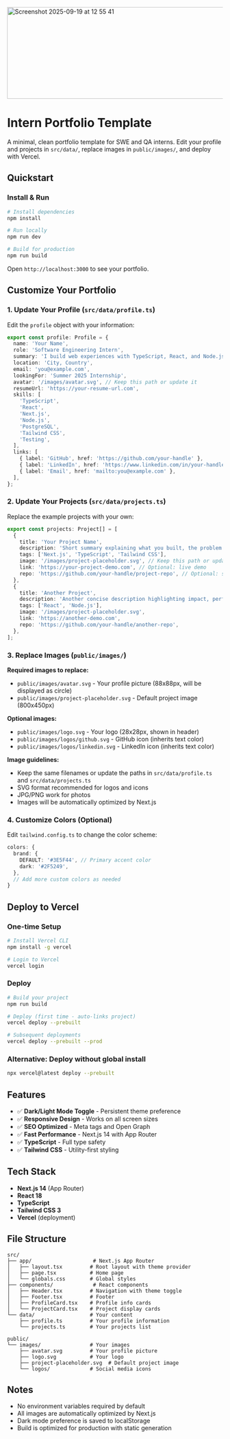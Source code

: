 
<img width="551" height="214" alt="Screenshot 2025-09-19 at 12 55 41" src="https://github.com/user-attachments/assets/fdc816f2-1fd1-4210-8284-09b31bc9d18d" />


# Intern Portfolio Template


A minimal, clean portfolio template for SWE and QA interns. Edit your profile and projects in `src/data/`, replace images in `public/images/`, and deploy with Vercel.

## Quickstart

### Install & Run
```bash
# Install dependencies
npm install

# Run locally
npm run dev

# Build for production
npm run build
```

Open `http://localhost:3000` to see your portfolio.

## Customize Your Portfolio

### 1. Update Your Profile (`src/data/profile.ts`)

Edit the `profile` object with your information:

```typescript
export const profile: Profile = {
  name: 'Your Name',
  role: 'Software Engineering Intern',
  summary: 'I build web experiences with TypeScript, React, and Node.js. Passionate about shipping, learning fast, and collaborating with teams.',
  location: 'City, Country',
  email: 'you@example.com',
  lookingFor: 'Summer 2025 Internship',
  avatar: '/images/avatar.svg', // Keep this path or update it
  resumeUrl: 'https://your-resume-url.com',
  skills: [
    'TypeScript',
    'React', 
    'Next.js',
    'Node.js',
    'PostgreSQL',
    'Tailwind CSS',
    'Testing',
  ],
  links: [
    { label: 'GitHub', href: 'https://github.com/your-handle' },
    { label: 'LinkedIn', href: 'https://www.linkedin.com/in/your-handle' },
    { label: 'Email', href: 'mailto:you@example.com' },
  ],
};
```

### 2. Update Your Projects (`src/data/projects.ts`)

Replace the example projects with your own:

```typescript
export const projects: Project[] = [
  {
    title: 'Your Project Name',
    description: 'Short summary explaining what you built, the problem it solves, and your role. Keep it focused and outcome-oriented.',
    tags: ['Next.js', 'TypeScript', 'Tailwind CSS'],
    image: '/images/project-placeholder.svg', // Keep this path or update it
    link: 'https://your-project-demo.com', // Optional: live demo
    repo: 'https://github.com/your-handle/project-repo', // Optional: source code
  },
  {
    title: 'Another Project',
    description: 'Another concise description highlighting impact, performance gains, or user adoption. Mention key responsibilities.',
    tags: ['React', 'Node.js'],
    image: '/images/project-placeholder.svg',
    link: 'https://another-demo.com',
    repo: 'https://github.com/your-handle/another-repo',
  },
];
```

### 3. Replace Images (`public/images/`)

**Required images to replace:**
- `public/images/avatar.svg` - Your profile picture (88x88px, will be displayed as circle)
- `public/images/project-placeholder.svg` - Default project image (800x450px)

**Optional images:**
- `public/images/logo.svg` - Your logo (28x28px, shown in header)
- `public/images/logos/github.svg` - GitHub icon (inherits text color)
- `public/images/logos/linkedin.svg` - LinkedIn icon (inherits text color)

**Image guidelines:**
- Keep the same filenames or update the paths in `src/data/profile.ts` and `src/data/projects.ts`
- SVG format recommended for logos and icons
- JPG/PNG work for photos
- Images will be automatically optimized by Next.js

### 4. Customize Colors (Optional)

Edit `tailwind.config.ts` to change the color scheme:

```typescript
colors: {
  brand: {
    DEFAULT: '#3E5F44', // Primary accent color
    dark: '#2F5249',
  },
  // Add more custom colors as needed
}
```

## Deploy to Vercel

### One-time Setup
```bash
# Install Vercel CLI
npm install -g vercel

# Login to Vercel
vercel login
```

### Deploy
```bash
# Build your project
npm run build

# Deploy (first time - auto-links project)
vercel deploy --prebuilt

# Subsequent deployments
vercel deploy --prebuilt --prod
```

### Alternative: Deploy without global install
```bash
npx vercel@latest deploy --prebuilt
```

## Features

- ✅ **Dark/Light Mode Toggle** - Persistent theme preference
- ✅ **Responsive Design** - Works on all screen sizes  
- ✅ **SEO Optimized** - Meta tags and Open Graph
- ✅ **Fast Performance** - Next.js 14 with App Router
- ✅ **TypeScript** - Full type safety
- ✅ **Tailwind CSS** - Utility-first styling

## Tech Stack

- **Next.js 14** (App Router)
- **React 18** 
- **TypeScript**
- **Tailwind CSS 3**
- **Vercel** (deployment)

## File Structure

```
src/
├── app/                    # Next.js App Router
│   ├── layout.tsx         # Root layout with theme provider
│   ├── page.tsx           # Home page
│   └── globals.css        # Global styles
├── components/             # React components
│   ├── Header.tsx         # Navigation with theme toggle
│   ├── Footer.tsx         # Footer
│   ├── ProfileCard.tsx    # Profile info cards
│   └── ProjectCard.tsx    # Project display cards
└── data/                  # Your content
    ├── profile.ts         # Your profile information
    └── projects.ts        # Your projects list

public/
└── images/                # Your images
    ├── avatar.svg         # Your profile picture
    ├── logo.svg           # Your logo
    ├── project-placeholder.svg  # Default project image
    └── logos/             # Social media icons
```

## Notes

- No environment variables required by default
- All images are automatically optimized by Next.js
- Dark mode preference is saved to localStorage
- Build is optimized for production with static generation

